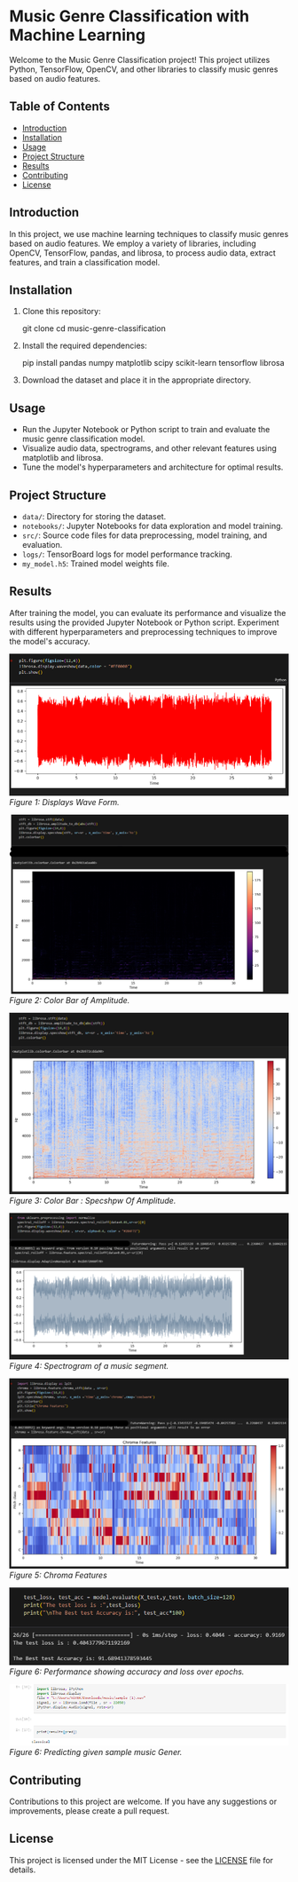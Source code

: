 # Music Genre Classification with Machine Learning

Welcome to the Music Genre Classification project! This project utilizes Python, TensorFlow, OpenCV, and other libraries to classify music genres based on audio features.

## Table of Contents
- [Introduction](#introduction)
- [Installation](#installation)
- [Usage](#usage)
- [Project Structure](#project-structure)
- [Results](#results)
- [Contributing](#contributing)
- [License](#license)

## Introduction

In this project, we use machine learning techniques to classify music genres based on audio features. We employ a variety of libraries, including OpenCV, TensorFlow, pandas, and librosa, to process audio data, extract features, and train a classification model.

## Installation

1. Clone this repository:
  
   git clone <repository-url>
   cd music-genre-classification

2. Install the required dependencies:

    pip install pandas numpy matplotlib scipy scikit-learn tensorflow librosa


3. Download the dataset and place it in the appropriate directory.

## Usage

- Run the Jupyter Notebook or Python script to train and evaluate the music genre classification model.
- Visualize audio data, spectrograms, and other relevant features using matplotlib and librosa.
- Tune the model's hyperparameters and architecture for optimal results.

## Project Structure

- `data/`: Directory for storing the dataset.
- `notebooks/`: Jupyter Notebooks for data exploration and model training.
- `src/`: Source code files for data preprocessing, model training, and evaluation.
- `logs/`: TensorBoard logs for model performance tracking.
- `my_model.h5`: Trained model weights file.

## Results

After training the model, you can evaluate its performance and visualize the results using the provided Jupyter Notebook or Python script. Experiment with different hyperparameters and preprocessing techniques to improve the model's accuracy.

![Wave Form](images/1.png)<br>
*Figure 1: Displays Wave Form.*

![Spectrogram Example](images/2.png)<br>
*Figure 2: Color Bar of Amplitude.*

![Performance Plot](images/3.png)<br>
*Figure 3: Color Bar : Specshpw Of Amplitude.*

![Spectrogram Example](images/4.png)<br>
*Figure 4: Spectrogram of a music segment.*

![Performance Plot](images/5.png)<br>
*Figure 5: Chroma Features*

![Spectrogram Example](images/6.png)<br>
*Figure 6: Performance showing accuracy and loss over epochs.*

![Prediction](images/7.png)<br>
*Figure 6: Predicting given sample music Gener.*

## Contributing

Contributions to this project are welcome. If you have any suggestions or improvements, please create a pull request.

## License

This project is licensed under the MIT License - see the [LICENSE](LICENSE) file for details.



   
   
